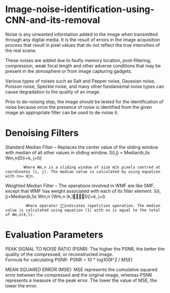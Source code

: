 # Image-noise-identification-using-CNN-and-its-removal
Noise is any unwanted information added to the image when transmitted through any digital media. It is the result of errors in the image acquisition process that result in pixel values that do not reflect the true intensities of the real scene.

These noises are added due to faulty memory location, post-filtering, compression, weak focal length and other adverse conditions that may be present in the atmosphere or from image capturing gadgets.

Various types of noises such as Salt and Pepper noise, Gaussian noise, Poisson noise, Speckle noise, and many other fundamental noise types can cause degradation to the quality of an image. 

Prior to de-noising step, the image should be tested for the identification of noise because once the presence of noise is identified from the given image an appropriate filter can be used to de-noise it.

# Denoising Filters
Standard Median Filter –
Replaces the center value of the sliding window with median of all other values in sliding window.
                              S(i,j) = Median(k,l)ϵ Wm,n{D(i+k, j+l)}
															
            Where Wm,n is a sliding window of size mn pixels centred at coordinates (i, j). The median value is calculated by using equation with ns= mn.
Weighted Median Filter –
The operations involved in WMF are like SMF, except that WMF has weight associated with each of its filter element. 
                          S(i, j)=Median(k,l)ϵ Wm,n {Wm,n (k,lD(i+k, j+l)
													
             Where operator indicates repetition operation. The median value is calculated using equation (1) with ns is equal to the total of Wm,n(k,l).
             
# Evaluation Parameters
PEAK SIGNAL TO NOISE RATIO (PSNR):
          The higher the PSNR, the better the quality of the compressed, or reconstructed image.              
          Formula for calculating PSNR-    PSNR = 10 * log10(R^2 / MSE)
					
MEAN SQUARED ERROR (MSE):
          MSE represents the cumulative squared error between the compressed and the original image, whereas PSNR represents a measure of the peak error. 
           The lower the value of MSE, the lower the error.






